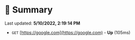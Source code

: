 # 📖 Summary
Last updated: **5/10/2022, 2:19:14 PM**

- `GET` [https://google.com](https://google.com) - **Up** (105ms)
